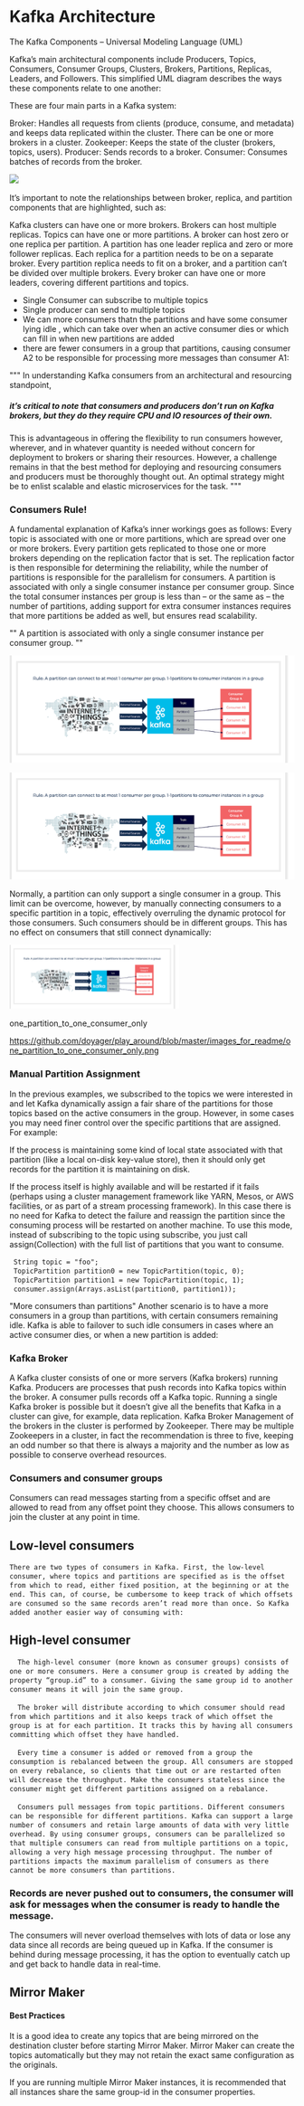 
<h1> Kafka Architecture </h1>




The Kafka Components – Universal Modeling Language (UML)

Kafka’s main architectural components include
Producers, 
Topics,
Consumers, 
Consumer Groups, 
Clusters, 
Brokers, 
Partitions,
Replicas, 
Leaders, and 
Followers. 
This simplified UML diagram describes the ways these components relate to one another:

These are four main parts in a Kafka system:

Broker: Handles all requests from clients (produce, consume, and metadata) and keeps data replicated within the cluster. There can be one or more brokers in a cluster.
Zookeeper: Keeps the state of the cluster (brokers, topics, users).
Producer: Sends records to a broker.
Consumer: Consumes batches of records from the broker.


![](images/uml_diagram)




It’s important to note the relationships between broker, replica, and partition components that are highlighted, such as:

Kafka clusters can have one or more brokers.
Brokers can host multiple replicas.
Topics can have one or more partitions.
A broker can host zero or one replica per partition.
A partition has one leader replica and zero or more follower replicas.
Each replica for a partition needs to be on a separate broker.
Every partition replica needs to fit on a broker, and a partition can’t be divided over multiple brokers.
Every broker can have one or more leaders, covering different partitions and topics.

- Single Consumer can subscribe to multiple topics
- Single producer can send to multiple topics
- We can more consumers thatn the partitions and have some consumer lying idle , which can take over when an active
consumer dies or which can fill in when new partitions are added
- there are fewer consumers in a group that partitions, causing consumer A2 to be responsible for processing more messages than consumer A1:

"""
In understanding Kafka consumers from an architectural and resourcing standpoint, <h5> it’s critical to note that 
consumers and producers don’t run on Kafka brokers, but they do they require CPU and IO resources of their own. </h5>
This is advantageous in offering the flexibility to run consumers however, wherever, and in whatever quantity
is needed without concern for deployment to brokers or sharing their resources. However, a challenge 
remains in that the best method for deploying and resourcing consumers and producers must be
thoroughly thought out. An optimal strategy might be to enlist scalable and elastic
microservices for the task.  """
<h3> Consumers Rule! </h3>

A fundamental explanation of Kafka’s inner workings goes as follows: Every topic is associated with one
or more partitions, which are spread over one or more brokers. Every partition gets replicated to those 
one or more brokers depending on the replication factor that is set. The replication factor is then 
responsible for determining the reliability, while the number of partitions is responsible for the 
parallelism for consumers. A partition is associated with only a single consumer instance per consumer 
group. Since the total consumer instances per group is less than – or the same as – the number of 
partitions, adding support for extra consumer instances requires that more partitions be added as 
well, but ensures read scalability.

"" A partition is associated with only a single consumer instance per consumer group. ""


![](images_for_readme/one_partition_to_one_consumer_only.png)

![](images_for_readme/one_partition_to_one_consumer_only.png)


Normally, a partition can only support a single consumer in a group. This limit can be overcome, however, 
by manually connecting consumers to a specific partition in a topic, effectively overruling the dynamic 
protocol for those consumers. Such consumers should be in different groups. This has no effect on consumers 
that still connect dynamically:



<img src="images_for_readme/one_partition_to_one_consumer_only.png" width="300">

one_partition_to_one_consumer_only

https://github.com/doyager/play_around/blob/master/images_for_readme/one_partition_to_one_consumer_only.png


<h3>Manual Partition Assignment </h3>
  
In the previous examples, we subscribed to the topics we were interested in and let Kafka dynamically assign a fair 
share of the partitions for those topics based on the active consumers in the group. However, in some cases you may 
need finer control over the specific partitions that are assigned. For example:

If the process is maintaining some kind of local state associated with that partition (like a local on-disk key-value store), then it should only get records for the partition it is maintaining on disk.

If the process itself is highly available and will be restarted if it fails (perhaps using a cluster management framework 
like YARN, Mesos, or AWS facilities, or as part of a stream processing framework). In this case there is no need
for Kafka to detect the failure and reassign the partition since the consuming process will be restarted on another
machine.
To use this mode, instead of subscribing to the topic using subscribe, you just call assign(Collection) with 
the full list of partitions that you want to consume.


     String topic = "foo";
     TopicPartition partition0 = new TopicPartition(topic, 0);
     TopicPartition partition1 = new TopicPartition(topic, 1);
     consumer.assign(Arrays.asList(partition0, partition1));
     
     
 "More consumers than partitions"
 Another scenario is to have a more consumers in a group than partitions, with certain consumers remaining idle. 
 Kafka is able to failover to such idle consumers in cases where an active consumer dies, or 
 when a new partition is added:
 

<h3> Kafka Broker</h3>
A Kafka cluster consists of one or more servers (Kafka brokers) running Kafka. Producers are processes that push records into Kafka topics within the broker. A consumer pulls records off a Kafka topic.
Running a single Kafka broker is possible but it doesn’t give all the benefits that Kafka in a cluster can give, for example, data replication.
Kafka Broker
Management of the brokers in the cluster is performed by Zookeeper. There may be multiple Zookeepers in a cluster, in fact the recommendation is three to five, keeping an odd number so that there is always a majority and the number as low as possible to conserve overhead resources.


<h3> Consumers and consumer groups </h3>

Consumers can read messages starting from a specific offset and are allowed to read from any offset point they choose. This allows consumers to join the cluster at any point in time.

<h2>Low-level consumers</h2>

    There are two types of consumers in Kafka. First, the low-level consumer, where topics and partitions are specified as is the offset from which to read, either fixed position, at the beginning or at the end. This can, of course, be cumbersome to keep track of which offsets are consumed so the same records aren’t read more than once. So Kafka added another easier way of consuming with:

<h2>High-level consumer</h2>

      The high-level consumer (more known as consumer groups) consists of one or more consumers. Here a consumer group is created by adding the property “group.id” to a consumer. Giving the same group id to another consumer means it will join the same group.

      The broker will distribute according to which consumer should read from which partitions and it also keeps track of which offset the group is at for each partition. It tracks this by having all consumers committing which offset they have handled.

      Every time a consumer is added or removed from a group the consumption is rebalanced between the group. All consumers are stopped on every rebalance, so clients that time out or are restarted often will decrease the throughput. Make the consumers stateless since the consumer might get different partitions assigned on a rebalance.

      Consumers pull messages from topic partitions. Different consumers can be responsible for different partitions. Kafka can support a large number of consumers and retain large amounts of data with very little overhead. By using consumer groups, consumers can be parallelized so that multiple consumers can read from multiple partitions on a topic, allowing a very high message processing throughput. The number of partitions impacts the maximum parallelism of consumers as there cannot be more consumers than partitions.

<h3>Records are never pushed out to consumers, the consumer will ask for messages when the consumer is ready to handle the message.</h3>

The consumers will never overload themselves with lots of data or lose any data since all records are being queued up in Kafka. If the consumer is behind during message processing, it has the option to eventually catch up and get back to handle data in real-time.



<h2> Mirror Maker </h2>



<h4> Best Practices </h4>
It is a good idea to create any topics that are being mirrored on the destination cluster before starting Mirror Maker. 
Mirror Maker can create the topics automatically but they may not retain the exact same configuration as the originals.

If you are running multiple Mirror Maker instances, it is recommended that all instances share the same group-id in the consumer properties.
